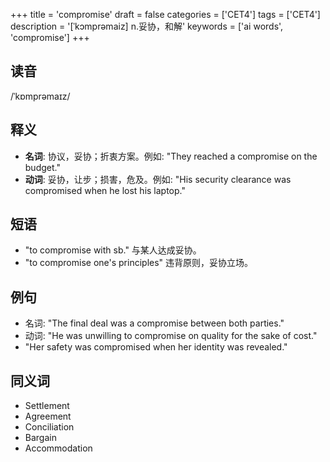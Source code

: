 +++
title = 'compromise'
draft = false
categories = ['CET4']
tags = ['CET4']
description = '[ˈkɔmprəmaiz] n.妥协，和解'
keywords = ['ai words', 'compromise']
+++

## 读音
/ˈkɒmprəmaɪz/

## 释义
- **名词**: 协议，妥协；折衷方案。例如: "They reached a compromise on the budget."
- **动词**: 妥协，让步；损害，危及。例如: "His security clearance was compromised when he lost his laptop."

## 短语
- "to compromise with sb." 与某人达成妥协。
- "to compromise one's principles" 违背原则，妥协立场。

## 例句
- 名词: "The final deal was a compromise between both parties."
- 动词: "He was unwilling to compromise on quality for the sake of cost."
- "Her safety was compromised when her identity was revealed."

## 同义词
- Settlement
- Agreement
- Conciliation
- Bargain
- Accommodation
